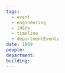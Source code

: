 ```yaml
---
tags:
  - event
  - engineering
  - 1960s
  - timeline
  - departmentEvents
date: 1969
people: 
department: 
building:
---
```

<span
	  class='ob-timelines' 
	  data-date='1969'  
	  data-class='orange'> 
</span>
